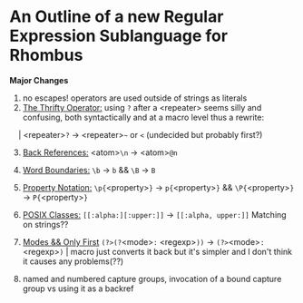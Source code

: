 # An Outline of a new Regular Expression Sublanguage for Rhombus

__Major Changes__
1. no escapes! operators are used outside of strings as literals
2. <ins>The Thrifty Operator:</ins> using ``?`` after a \<repeater> seems silly and confusing, both syntactically and at a macro level thus a rewrite:

&nbsp;&nbsp;&nbsp; | \<repeater>``?`` -> \<repeater>``~`` or ``<`` (undecided but probably first?)

3. <ins>Back References:</ins> \<atom>``\n`` -> \<atom>``@n``

4. <ins>Word Boundaries:</ins> ``\b`` -> ``b`` && ``\B`` -> ``B``

5. <ins>Property Notation:</ins> ``\p{``\<property>``}`` -> ``p{``\<property>``}`` && ``\P{``\<property>``}`` -> ``P{``\<property>``}``

6. <ins>POSIX Classes:</ins> ``[[:alpha:][:upper:]]`` -> ``[[:alpha, upper:]]`` Matching on strings??

7. <ins>Modes && Only First</ins> ``(?>(?``\<mode>``:`` \<regexp>``))`` -> ``(?>``\<mode>``:``\<regexp>``)`` | macro just converts it back but it's simpler and I don't think it causes any problems(??)

8. named and numbered capture groups, invocation of a bound capture group vs using it as a backref
